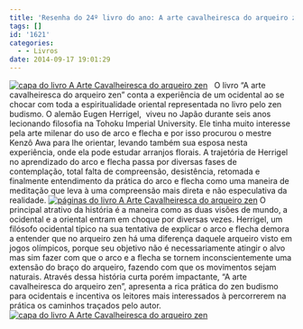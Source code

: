 ```yaml
---
title: 'Resenha do 24º livro do ano: A arte cavalheiresca do arqueiro zen'
tags: []
id: '1621'
categories:
  - - Livros
date: 2014-09-17 19:01:29
---
```


[![capa do  livro A Arte Cavalheiresca do arqueiro zen](http://natalia.blog.br/wp-content/uploads/2014/09/capa-do-livro-A-Arte-Cavalheiresca-do-arqueiro-zen-1024x768.jpg)](http://natalia.blog.br/wp-content/uploads/2014/09/capa-do-livro-A-Arte-Cavalheiresca-do-arqueiro-zen.jpg)   O livro “A arte cavalheiresca do arqueiro zen” conta a experiência de um ocidental ao se chocar com toda a espiritualidade oriental representada no livro pelo zen budismo. O alemão Eugen Herrigel,  viveu no Japão durante seis anos lecionando filosofia na Tohoku Imperial University. Ele tinha muito interesse pela arte milenar do uso de arco e flecha e por isso procurou o mestre Kenzô Awa para lhe orientar, levando também sua esposa nesta experiência, onde ela pode estudar arranjos florais. A trajetória de Herrigel no aprendizado do arco e flecha passa por diversas fases de contemplação, total falta de compreensão, desistência, retomada e finalmente entendimento da prática do arco e flecha como uma maneira de meditação que leva à uma compreensão mais direta e não especulativa da realidade. [![páginas do  livro A Arte Cavalheiresca do arqueiro zen](http://natalia.blog.br/wp-content/uploads/2014/09/páginas-do-livro-A-Arte-Cavalheiresca-do-arqueiro-zen-1024x768.jpg)](http://natalia.blog.br/wp-content/uploads/2014/09/páginas-do-livro-A-Arte-Cavalheiresca-do-arqueiro-zen.jpg) O principal atrativo da história é a maneira como as duas visões de mundo, a ocidental e a oriental entram em choque por diversas vezes. Herrigel, um filósofo ocidental típico na sua tentativa de explicar o arco e flecha demora a entender que no arqueiro zen há uma diferença daquele arqueiro visto em jogos olímpicos, porque seu objetivo não é necessariamente atingir o alvo mas sim fazer com que o arco e a flecha se tornem inconscientemente uma extensão do braço do arqueiro, fazendo com que os movimentos sejam naturais. Através dessa história curta porém impactante, “A arte cavalheiresca do arqueiro zen”, apresenta a rica prática do zen budismo para ocidentais e incentiva os leitores mais interessados à percorrerem na prática os caminhos traçados pelo autor. [![capa do livro A Arte Cavalheiresca do arqueiro zen](http://natalia.blog.br/wp-content/uploads/2014/09/capa-do-livro-A-Arte-Cavalheiresca-do-arqueiro-zen1-1024x768.jpg)](http://natalia.blog.br/wp-content/uploads/2014/09/capa-do-livro-A-Arte-Cavalheiresca-do-arqueiro-zen1.jpg)